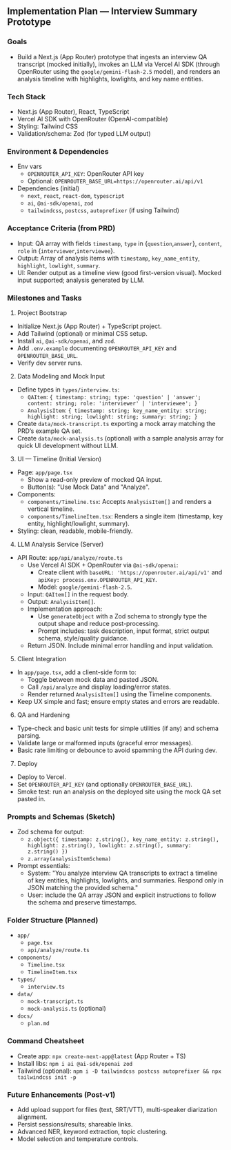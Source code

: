 ## Implementation Plan — Interview Summary Prototype

### Goals
- Build a Next.js (App Router) prototype that ingests an interview QA transcript (mocked initially), invokes an LLM via Vercel AI SDK (through OpenRouter using the `google/gemini-flash-2.5` model), and renders an analysis timeline with highlights, lowlights, and key name entities.

### Tech Stack
- Next.js (App Router), React, TypeScript
- Vercel AI SDK with OpenRouter (OpenAI-compatible)
- Styling: Tailwind CSS
- Validation/schema: Zod (for typed LLM output)

### Environment & Dependencies
- Env vars
  - `OPENROUTER_API_KEY`: OpenRouter API key
  - Optional: `OPENROUTER_BASE_URL=https://openrouter.ai/api/v1`
- Dependencies (initial)
  - `next`, `react`, `react-dom`, `typescript`
  - `ai`, `@ai-sdk/openai`, `zod`
  - `tailwindcss`, `postcss`, `autoprefixer` (if using Tailwind)

### Acceptance Criteria (from PRD)
- Input: QA array with fields `timestamp`, `type` in {`question`,`answer`}, `content`, `role` in {`interviewer`,`interviewee`}.
- Output: Array of analysis items with `timestamp`, `key_name_entity`, `highlight`, `lowlight`, `summary`.
- UI: Render output as a timeline view (good first-version visual). Mocked input supported; analysis generated by LLM.

### Milestones and Tasks

1) Project Bootstrap
- Initialize Next.js (App Router) + TypeScript project.
- Add Tailwind (optional) or minimal CSS setup.
- Install `ai`, `@ai-sdk/openai`, and `zod`.
- Add `.env.example` documenting `OPENROUTER_API_KEY` and `OPENROUTER_BASE_URL`.
- Verify dev server runs.

2) Data Modeling and Mock Input
- Define types in `types/interview.ts`:
  - `QAItem`: `{ timestamp: string; type: 'question' | 'answer'; content: string; role: 'interviewer' | 'interviewee'; }`
  - `AnalysisItem`: `{ timestamp: string; key_name_entity: string; highlight: string; lowlight: string; summary: string; }`
- Create `data/mock-transcript.ts` exporting a mock array matching the PRD’s example QA set.
- Create `data/mock-analysis.ts` (optional) with a sample analysis array for quick UI development without LLM.

3) UI — Timeline (Initial Version)
- Page: `app/page.tsx`
  - Show a read-only preview of mocked QA input.
  - Button(s): "Use Mock Data" and "Analyze".
- Components:
  - `components/Timeline.tsx`: Accepts `AnalysisItem[]` and renders a vertical timeline.
  - `components/TimelineItem.tsx`: Renders a single item (timestamp, key entity, highlight/lowlight, summary).
- Styling: clean, readable, mobile-friendly.

4) LLM Analysis Service (Server)
- API Route: `app/api/analyze/route.ts`
  - Use Vercel AI SDK + OpenRouter via `@ai-sdk/openai`:
    - Create client with `baseURL: 'https://openrouter.ai/api/v1'` and `apiKey: process.env.OPENROUTER_API_KEY`.
    - Model: `google/gemini-flash-2.5`.
  - Input: `QAItem[]` in the request body.
  - Output: `AnalysisItem[]`.
  - Implementation approach:
    - Use `generateObject` with a Zod schema to strongly type the output shape and reduce post-processing.
    - Prompt includes: task description, input format, strict output schema, style/quality guidance.
  - Return JSON. Include minimal error handling and input validation.

5) Client Integration
- In `app/page.tsx`, add a client-side form to:
  - Toggle between mock data and pasted JSON.
  - Call `/api/analyze` and display loading/error states.
  - Render returned `AnalysisItem[]` using the Timeline components.
- Keep UX simple and fast; ensure empty states and errors are readable.

6) QA and Hardening
- Type-check and basic unit tests for simple utilities (if any) and schema parsing.
- Validate large or malformed inputs (graceful error messages).
- Basic rate limiting or debounce to avoid spamming the API during dev.

7) Deploy
- Deploy to Vercel.
- Set `OPENROUTER_API_KEY` (and optionally `OPENROUTER_BASE_URL`).
- Smoke test: run an analysis on the deployed site using the mock QA set pasted in.

### Prompts and Schemas (Sketch)
- Zod schema for output:
  - `z.object({ timestamp: z.string(), key_name_entity: z.string(), highlight: z.string(), lowlight: z.string(), summary: z.string() })`
  - `z.array(analysisItemSchema)`
- Prompt essentials:
  - System: "You analyze interview QA transcripts to extract a timeline of key entities, highlights, lowlights, and summaries. Respond only in JSON matching the provided schema."
  - User: include the QA array JSON and explicit instructions to follow the schema and preserve timestamps.

### Folder Structure (Planned)
- `app/`
  - `page.tsx`
  - `api/analyze/route.ts`
- `components/`
  - `Timeline.tsx`
  - `TimelineItem.tsx`
- `types/`
  - `interview.ts`
- `data/`
  - `mock-transcript.ts`
  - `mock-analysis.ts` (optional)
- `docs/`
  - `plan.md`

### Command Cheatsheet
- Create app: `npx create-next-app@latest` (App Router + TS)
- Install libs: `npm i ai @ai-sdk/openai zod`
- Tailwind (optional): `npm i -D tailwindcss postcss autoprefixer && npx tailwindcss init -p`

### Future Enhancements (Post-v1)
- Add upload support for files (text, SRT/VTT), multi-speaker diarization alignment.
- Persist sessions/results; shareable links.
- Advanced NER, keyword extraction, topic clustering.
- Model selection and temperature controls.


